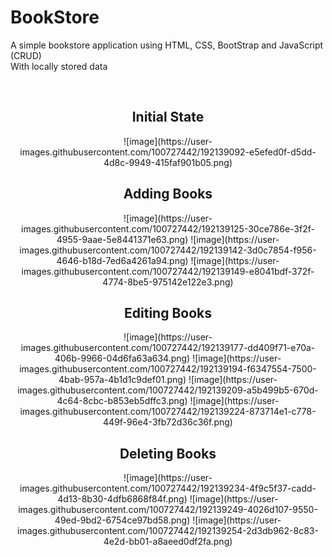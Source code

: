 # BookStore
A simple bookstore application using HTML, CSS, BootStrap and JavaScript (CRUD)
<br>With locally stored data
<center>
<br><h2>Initial State</h2>
![image](https://user-images.githubusercontent.com/100727442/192139092-e5efed0f-d5dd-4d8c-9949-415faf901b05.png)
<br><h2>Adding Books</h2>
![image](https://user-images.githubusercontent.com/100727442/192139125-30ce786e-3f2f-4955-9aae-5e8441371e63.png)
![image](https://user-images.githubusercontent.com/100727442/192139142-3d0c7854-f956-4646-b18d-7ed6a4261a94.png)
![image](https://user-images.githubusercontent.com/100727442/192139149-e8041bdf-372f-4774-8be5-975142e122e3.png)
<br><h2>Editing Books</h2>
![image](https://user-images.githubusercontent.com/100727442/192139177-dd409f71-e70a-406b-9966-04d6fa63a634.png)
![image](https://user-images.githubusercontent.com/100727442/192139194-f6347554-7500-4bab-957a-4b1d1c9def01.png)
![image](https://user-images.githubusercontent.com/100727442/192139209-a5b499b5-670d-4c64-8cbc-b853eb5dffc3.png)
![image](https://user-images.githubusercontent.com/100727442/192139224-873714e1-c778-449f-96e4-3fb72d36c36f.png)
<br><h2>Deleting Books</h2>
![image](https://user-images.githubusercontent.com/100727442/192139234-4f9c5f37-cadd-4d13-8b30-4dfb6868f84f.png)
![image](https://user-images.githubusercontent.com/100727442/192139249-4026d107-9550-49ed-9bd2-6754ce97bd58.png)
![image](https://user-images.githubusercontent.com/100727442/192139254-2d3db962-8c83-4e2d-bb01-a8aeed0df2fa.png)

</center>
